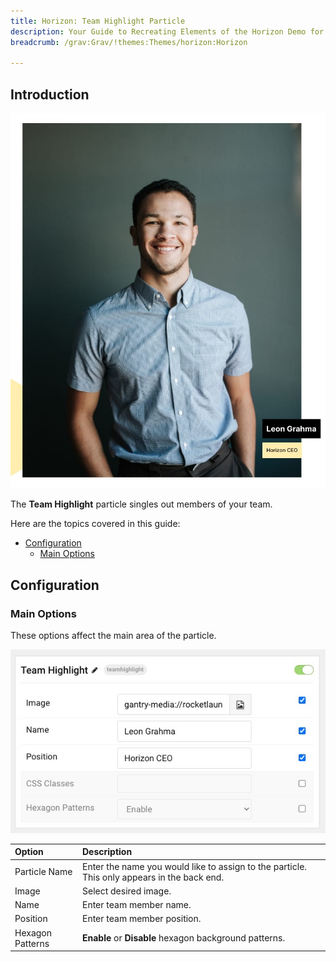 ```yaml
---
title: Horizon: Team Highlight Particle
description: Your Guide to Recreating Elements of the Horizon Demo for Grav
breadcrumb: /grav:Grav/!themes:Themes/horizon:Horizon

---
```


## Introduction

![](assets/particle_teamhighlight1.png)

The **Team Highlight** particle singles out members of your team.

Here are the topics covered in this guide:

* [Configuration](#configuration)
    - [Main Options](#settings)

## Configuration

### Main Options 

These options affect the main area of the particle.

![](assets/particle_teamhighlight2.png)

| Option        | Description                                                                                 |
| :------------ | :------------------------------------------------------------------------------------------ |
| Particle Name | Enter the name you would like to assign to the particle. This only appears in the back end. |
| Image       	| Select desired image.                                                          |
| Name        	| Enter team member name.                                          |
| Position      | Enter team member position.                                            |
| Hexagon Patterns   | **Enable** or **Disable** hexagon background patterns.       |   